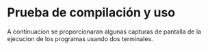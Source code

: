 # Prueba de compilación y uso

A continuacion se proporcionaran algunas capturas de pantalla de la ejecucion
de los programas usando dos terminales.
